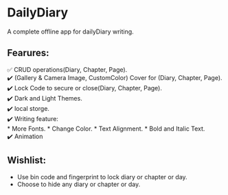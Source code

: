 # DailyDiary
 A complete offline app for dailyDiary writing.
## Fearures:
 ✅ CRUD operations(Diary, Chapter, Page).  
 ✔️ (Gallery & Camera Image, CustomColor) Cover for (Diary, Chapter, Page).  
 ✔️ Lock Code to secure or close(Diary, Chapter, Page).  
 ✔️ Dark and Light Themes.  
 ✔️ local storge.  
 ✔️ Writing feature:  
    * More Fonts.
    * Change Color.
    * Text Alignment.
    * Bold and Italic Text.  
 ✔️ Animation


## Wishlist:
- Use bin code and fingerprint to lock diary or chapter or day.
- Choose to hide any diary or chapter or day. 
